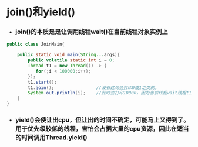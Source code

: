 # join\(\)和yield\(\)

* ### join\(\)的本质是是让调用线程wait\(\)在当前线程对象实例上

```java
public class JoinMain{

    public static void main(String...args){
        public volatile static int i = 0;
        Thread t1 = new Thread(() -> {
           for(;i < 100000;i++); 
        });
        t1.start();
        t1.join();                //没有这句会打印0或1之类的。
        System.out.println(i);    //此时会打印10000，因为当前线程wait线程t1返回
    }
}   
```

* ### yield\(\)会使让出cpu，但让出的时间不确定，可能马上又得到了。用于优先级较低的线程，害怕会占据大量的cpu资源，因此在适当的时间调用Thread.yield\(\)



